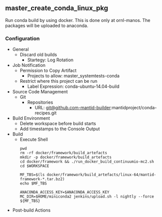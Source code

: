 ## master_create_conda_linux_pkg
Run conda build by using docker. This is done only at ornl-manos. 
The packages will be uploaded to anaconda.

### Configuration

* General
  * Discard old builds
    * Startegy: Log Rotation
* Job Notification
  * Permission to Copy Artifact
    * Projects to allow: master_systemtests-conda
  * Restrict where this project can be run
    * Label Expression: conda-ubuntu-14.04-build
* Source Code Management
  * Git
    * Repositories
      * URL: git@github.com-mantid-builder:mantidproject/conda-recipes.git
* Build Environment
  * Delete workspace before build starts
  * Add timestamps to the Console Output
* Build
  * Execute Shell
    ```#!/bin/bash
    pwd
    rm -rf docker/framework/build_artefacts
    mkdir -p docker/framework/build_artefacts
    cd docker/framework && ./run_docker_build_continuumio-mc2.sh
    cd $WORKSPACE

    MF_TBS=$(ls docker/framework/build_artefacts/linux-64/mantid-framework-*.tar.bz2)
    echo $MF_TBS

    ANACONDA_ACCESS_KEY=$ANACONDA_ACCESS_KEY MC_DIR=$HOME/miniconda2 jenkins/upload.sh -l nightly --force ${MF_TBS}
    ```
* Post-build Actions
